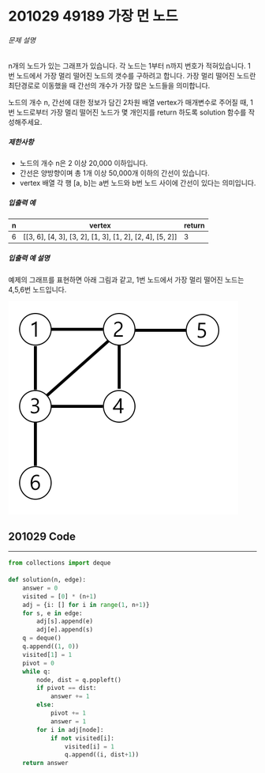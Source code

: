 # 201029 49189 가장 먼 노드

###### 문제 설명

n개의 노드가 있는 그래프가 있습니다. 각 노드는 1부터 n까지 번호가 적혀있습니다. 1번 노드에서 가장 멀리 떨어진 노드의 갯수를 구하려고 합니다. 가장 멀리 떨어진 노드란 최단경로로 이동했을 때 간선의 개수가 가장 많은 노드들을 의미합니다.

노드의 개수 n, 간선에 대한 정보가 담긴 2차원 배열 vertex가 매개변수로 주어질 때, 1번 노드로부터 가장 멀리 떨어진 노드가 몇 개인지를 return 하도록 solution 함수를 작성해주세요.

##### 제한사항

- 노드의 개수 n은 2 이상 20,000 이하입니다.
- 간선은 양방향이며 총 1개 이상 50,000개 이하의 간선이 있습니다.
- vertex 배열 각 행 [a, b]는 a번 노드와 b번 노드 사이에 간선이 있다는 의미입니다.

##### 입출력 예

| n    | vertex                                                   | return |
| ---- | -------------------------------------------------------- | ------ |
| 6    | [[3, 6], [4, 3], [3, 2], [1, 3], [1, 2], [2, 4], [5, 2]] | 3      |

##### 입출력 예 설명

예제의 그래프를 표현하면 아래 그림과 같고, 1번 노드에서 가장 멀리 떨어진 노드는 4,5,6번 노드입니다.

![image.png](images/dec85ab5-0273-47b3-ba73-fc0b5f6be28a.png)



## 201029 Code

---

```python
from collections import deque

def solution(n, edge):
    answer = 0
    visited = [0] * (n+1)
    adj = {i: [] for i in range(1, n+1)}
    for s, e in edge:
        adj[s].append(e)
        adj[e].append(s)
    q = deque()
    q.append((1, 0))
    visited[1] = 1
    pivot = 0
    while q:
        node, dist = q.popleft()
        if pivot == dist:
            answer += 1
        else:
            pivot += 1
            answer = 1
        for i in adj[node]:
            if not visited[i]:
                visited[i] = 1
                q.append((i, dist+1))
    return answer
```

